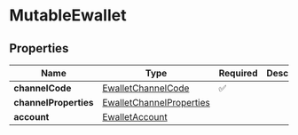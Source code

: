 # MutableEwallet



## Properties

| Name | Type | Required | Description |
| ------------ | ------------- | ------------- | ------------- |
| **channelCode** | [EwalletChannelCode](EwalletChannelCode.md) | ✅ |  |
**channelProperties** | [EwalletChannelProperties](EwalletChannelProperties.md) |  |  |
**account** | [EwalletAccount](EwalletAccount.md) |  |  |


